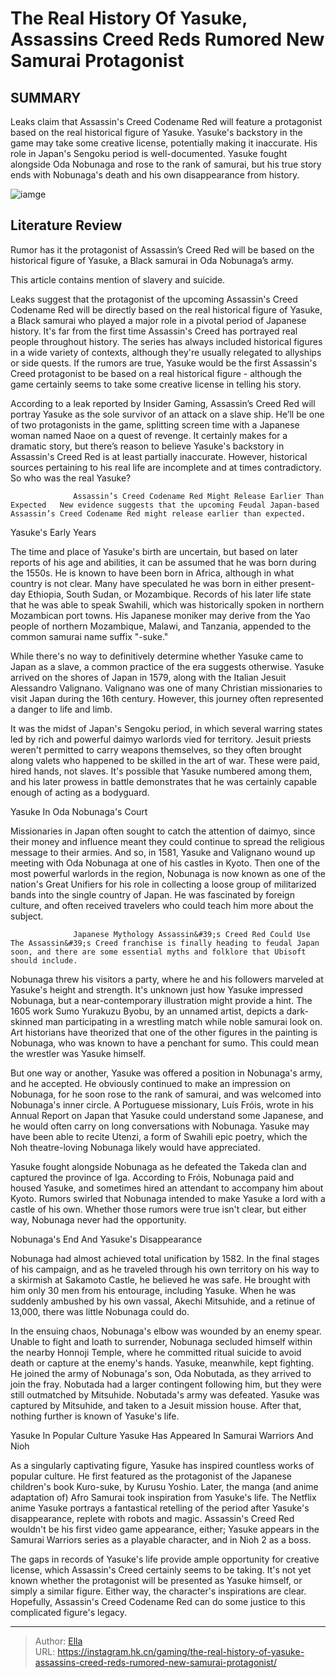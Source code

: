 # The Real History Of Yasuke, Assassins Creed Reds Rumored New Samurai Protagonist


## SUMMARY 



  Leaks claim that Assassin&#39;s Creed Codename Red will feature a protagonist based on the real historical figure of Yasuke.   Yasuke&#39;s backstory in the game may take some creative license, potentially making it inaccurate. His role in Japan&#39;s Sengoku period is well-documented.   Yasuke fought alongside Oda Nobunaga and rose to the rank of samurai, but his true story ends with Nobunaga&#39;s death and his own disappearance from history.  

![iamge](https://static1.srcdn.com/wordpress/wp-content/uploads/2023/11/assassin-s-creed-red.jpg)

## Literature Review

Rumor has it the protagonist of Assassin’s Creed Red will be based on the historical figure of Yasuke, a Black samurai in Oda Nobunaga’s army.






This article contains mention of slavery and suicide.







Leaks suggest that the protagonist of the upcoming Assassin&#39;s Creed Codename Red will be directly based on the real historical figure of Yasuke, a Black samurai who played a major role in a pivotal period of Japanese history. It&#39;s far from the first time Assassin&#39;s Creed has portrayed real people throughout history. The series has always included historical figures in a wide variety of contexts, although they&#39;re usually relegated to allyships or side quests. If the rumors are true, Yasuke would be the first Assassin&#39;s Creed protagonist to be based on a real historical figure - although the game certainly seems to take some creative license in telling his story.

According to a leak reported by Insider Gaming, Assassin’s Creed Red will portray Yasuke as the sole survivor of an attack on a slave ship. He’ll be one of two protagonists in the game, splitting screen time with a Japanese woman named Naoe on a quest of revenge. It certainly makes for a dramatic story, but there’s reason to believe Yasuke&#39;s backstory in Assassin&#39;s Creed Red is at least partially inaccurate. However, historical sources pertaining to his real life are incomplete and at times contradictory. So who was the real Yasuke?




                  Assassin’s Creed Codename Red Might Release Earlier Than Expected   New evidence suggests that the upcoming Feudal Japan-based Assassin’s Creed Codename Red might release earlier than expected.    


 Yasuke&#39;s Early Years 
          

The time and place of Yasuke&#39;s birth are uncertain, but based on later reports of his age and abilities, it can be assumed that he was born during the 1550s. He is known to have been born in Africa, although in what country is not clear. Many have speculated he was born in either present-day Ethiopia, South Sudan, or Mozambique. Records of his later life state that he was able to speak Swahili, which was historically spoken in northern Mozambican port towns. His Japanese moniker may derive from the Yao people of northern Mozambique, Malawi, and Tanzania, appended to the common samurai name suffix &#34;-suke.&#34;




While there&#39;s no way to definitively determine whether Yasuke came to Japan as a slave, a common practice of the era suggests otherwise. Yasuke arrived on the shores of Japan in 1579, along with the Italian Jesuit Alessandro Valignano. Valignano was one of many Christian missionaries to visit Japan during the 16th century. However, this journey often represented a danger to life and limb.

It was the midst of Japan&#39;s Sengoku period, in which several warring states led by rich and powerful daimyo warlords vied for territory. Jesuit priests weren&#39;t permitted to carry weapons themselves, so they often brought along valets who happened to be skilled in the art of war. These were paid, hired hands, not slaves. It&#39;s possible that Yasuke numbered among them, and his later prowess in battle demonstrates that he was certainly capable enough of acting as a bodyguard.



 Yasuke In Oda Nobunaga&#39;s Court 
          




Missionaries in Japan often sought to catch the attention of daimyo, since their money and influence meant they could continue to spread the religious message to their armies. And so, in 1581, Yasuke and Valignano wound up meeting with Oda Nobunaga at one of his castles in Kyoto. Then one of the most powerful warlords in the region, Nobunaga is now known as one of the nation&#39;s Great Unifiers for his role in collecting a loose group of militarized bands into the single country of Japan. He was fascinated by foreign culture, and often received travelers who could teach him more about the subject.

                  Japanese Mythology Assassin&#39;s Creed Red Could Use   The Assassin&#39;s Creed franchise is finally heading to feudal Japan soon, and there are some essential myths and folklore that Ubisoft should include.    

Nobunaga threw his visitors a party, where he and his followers marveled at Yasuke&#39;s height and strength. It&#39;s unknown just how Yasuke impressed Nobunaga, but a near-contemporary illustration might provide a hint. The 1605 work Sumo Yurakuzu Byobu, by an unnamed artist, depicts a dark-skinned man participating in a wrestling match while noble samurai look on. Art historians have theorized that one of the other figures in the painting is Nobunaga, who was known to have a penchant for sumo. This could mean the wrestler was Yasuke himself.




But one way or another, Yasuke was offered a position in Nobunaga&#39;s army, and he accepted. He obviously continued to make an impression on Nobunaga, for he soon rose to the rank of samurai, and was welcomed into Nobunaga&#39;s inner circle. A Portuguese missionary, Luís Fróis, wrote in his Annual Report on Japan that Yasuke could understand some Japanese, and he would often carry on long conversations with Nobunaga. Yasuke may have been able to recite Utenzi, a form of Swahili epic poetry, which the Noh theatre-loving Nobunaga likely would have appreciated.

Yasuke fought alongside Nobunaga as he defeated the Takeda clan and captured the province of Iga. According to Fróis, Nobunaga paid and housed Yasuke, and sometimes hired an attendant to accompany him about Kyoto. Rumors swirled that Nobunaga intended to make Yasuke a lord with a castle of his own. Whether those rumors were true isn&#39;t clear, but either way, Nobunaga never had the opportunity.



 Nobunaga&#39;s End And Yasuke&#39;s Disappearance 
          




Nobunaga had almost achieved total unification by 1582. In the final stages of his campaign, and as he traveled through his own territory on his way to a skirmish at Sakamoto Castle, he believed he was safe. He brought with him only 30 men from his entourage, including Yasuke. When he was suddenly ambushed by his own vassal, Akechi Mitsuhide, and a retinue of 13,000, there was little Nobunaga could do.

In the ensuing chaos, Nobunaga&#39;s elbow was wounded by an enemy spear. Unable to fight and loath to surrender, Nobunaga secluded himself within the nearby Honnoji Temple, where he committed ritual suicide to avoid death or capture at the enemy&#39;s hands. Yasuke, meanwhile, kept fighting. He joined the army of Nobunaga&#39;s son, Oda Nobutada, as they arrived to join the fray. Nobutada had a larger contingent following him, but they were still outmatched by Mitsuhide. Nobutada&#39;s army was defeated. Yasuke was captured by Mitsuhide, and taken to a Jesuit mission house. After that, nothing further is known of Yasuke&#39;s life.






 Yasuke In Popular Culture 
Yasuke Has Appeared In Samurai Warriors And Nioh
         

As a singularly captivating figure, Yasuke has inspired countless works of popular culture. He first featured as the protagonist of the Japanese children&#39;s book Kuro-suke, by Kurusu Yoshio. Later, the manga (and anime adaptation of) Afro Samurai took inspiration from Yasuke&#39;s life. The Netflix anime Yasuke portrays a fantastical retelling of the period after Yasuke&#39;s disappearance, replete with robots and magic. Assassin&#39;s Creed Red wouldn&#39;t be his first video game appearance, either; Yasuke appears in the Samurai Warriors series as a playable character, and in Nioh 2 as a boss.

The gaps in records of Yasuke&#39;s life provide ample opportunity for creative license, which Assassin&#39;s Creed certainly seems to be taking. It&#39;s not yet known whether the protagonist will be presented as Yasuke himself, or simply a similar figure. Either way, the character&#39;s inspirations are clear. Hopefully, Assassin&#39;s Creed Codename Red can do some justice to this complicated figure&#39;s legacy.






---

> Author: [Ella](https://instagram.hk.cn/)  
> URL: https://instagram.hk.cn/gaming/the-real-history-of-yasuke-assassins-creed-reds-rumored-new-samurai-protagonist/  


